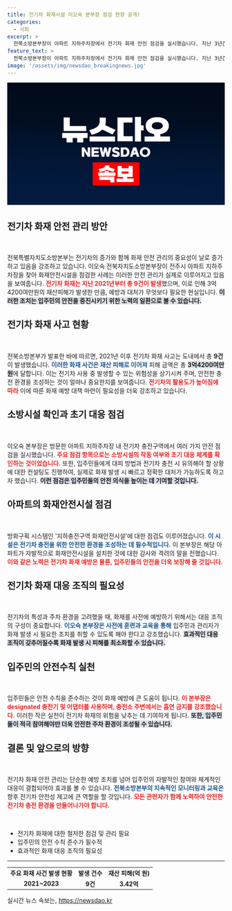 ```yaml
---
title: 전기차 화재시설 이오숙 본부장 점검 현장 공개!
categories:
  - 사회
excerpt: >
  전북소방본부장이 아파트 지하주차장에서 전기차 화재 안전 점검을 실시했습니다. 지난 3년간 9건의 화재로 3억4200만원이 피해! 전기차 안전 대응을 위한 필수 정보, 클릭해서 확인하세요!
feature_text: >
  전북소방본부장이 아파트 지하주차장에서 전기차 화재 안전 점검을 실시했습니다. 지난 3년간 9건의 화재로 3억4200만원이 피해! 전기차 안전 대응을 위한 필수 정보, 클릭해서 확인하세요!
image: '/assets/img/newsdao_breakingnews.jpg'
---
```


<p><img src="/assets/img/newsdao_breakingnews.jpg" alt="pcversion 속보" /></p>

<h2 data-ke-size="size26">전기차 화재 안전 관리 방안</h2>

<p data-ke-size="size16">&nbsp;</p>

<p>전북특별자치도소방본부는 전기차의 증가와 함께 화재 안전 관리의 중요성이 날로 증가하고 있음을 강조하고 있습니다. 이오숙 전북자치도소방본부장이 전주시 아파트 지하주차장을 찾아 화재안전시설을 점검한 사례는 이러한 안전 관리가 실제로 이루어지고 있음을 보여줍니다. <b><span style="color: #ee2323;">전기차 화재는 지난 2021년부터 총 9건이 발생</span></b>했으며, 이로 인해 3억4200여만원의 재산피해가 발생한 만큼, 예방과 대처가 무엇보다 필요한 현실입니다. <b><span style="background-color: #21538527;">이러한 조치는 입주민의 안전을 증진시키기 위한 노력의 일환으로 볼 수 있습니다.</span></b></p>

<h2 data-ke-size="size26">전기차 화재 사고 현황</h2>

<p data-ke-size="size16">&nbsp;</p>

<p>전북소방본부가 발표한 바에 따르면, 2021년 이후 전기차 화재 사고는 도내에서 총 <b>9건</b>이 발생했습니다. <b><span style="color: #1a5490;">이러한 화재 사건은 재산 피해로 이어져</span></b> 피해 금액은 총 <b><span style="background-color: #21538527;">3억4200여만원</span></b>에 달합니다. 이는 전기차 사용 중 발생할 수 있는 위험성을 상기시켜 주며, 안전한 충전 환경을 조성하는 것이 얼마나 중요한지를 보여줍니다. <b><span style="color: #ee2323;">전기차의 활용도가 높아짐에 따라</span></b> 이에 따른 화재 예방 대책 마련이 필요성을 더욱 강조하고 있습니다.</p>

<h2 data-ke-size="size26">소방시설 확인과 초기 대응 점검</h2>

<p data-ke-size="size16">&nbsp;</p>

<p>이오숙 본부장은 방문한 아파트 지하주차장 내 전기차 충전구역에서 여러 가지 안전 점검을 실시했습니다. <b><span style="color: #ee2323;">주요 점검 항목으로는 소방시설의 작동 여부와 초기 대응 체계를 확인하는 것이었습니다.</span></b> 또한, 입주민들에게 대피 방법과 전기차 충전 시 유의해야 할 상황에 대한 컨설팅도 진행하여, 실제로 화재 발생 시 빠르고 정확한 대처가 가능하도록 하고자 했습니다. <b><span style="background-color: #21538527;">이런 점검은 입주민들의 안전 의식을 높이는 데 기여할 것입니다.</span></b></p>

<h2 data-ke-size="size26">아파트의 화재안전시설 점검</h2>

<p data-ke-size="size16">&nbsp;</p>

<p>방화구획 시스템인 '지하충전구역 화재안전시설'에 대한 점검도 이루어졌습니다. <b><span style="color: #1a5490;">이 시설은 전기차 충전을 위한 안전한 환경을 조성하는 데 필수적입니다.</span></b> 이 본부장은 해당 아파트가 자발적으로 화재안전시설을 설치한 것에 대한 감사와 격려의 말을 전했습니다. <b><span style="color: #ee2323;">이와 같은 노력은 전기차 화재 예방은 물론, 입주민들의 안전을 더욱 보장해 줄 것입니다.</span></b></p>

<h2 data-ke-size="size26">전기차 화재 대응 조직의 필요성</h2>

<p data-ke-size="size16">&nbsp;</p>

<p>전기차의 특성과 주차 환경을 고려했을 때, 화재를 사전에 예방하기 위해서는 대응 조직의 구성이 중요합니다. <b><span style="color: #1a5490;">이오숙 본부장은 사전에 훈련과 교육을 통해</span></b> 입주민과 관리자가 화재 발생 시 필요한 조치를 취할 수 있도록 해야 한다고 강조했습니다. <b><span style="background-color: #21538527;">효과적인 대응 조직이 갖추어질수록 화재 발생 시 피해를 최소화할 수 있습니다.</span></b></p>

<h2 data-ke-size="size26">입주민의 안전수칙 실천</h2>

<p data-ke-size="size16">&nbsp;</p>

<p>입주민들은 안전 수칙을 준수하는 것이 화재 예방에 큰 도움이 됩니다. <b><span style="color: #ee2323;">이 본부장은 designated 충전기 및 어댑터를 사용하며, 충전소 주변에서는 흡연 금지를 강조했습니다.</span></b> 이러한 작은 실천이 전기차 화재의 위험을 낮추는 데 기여하게 됩니다. <b><span style="background-color: #21538527;">또한, 입주민들이 적극 참여해야만 더욱 안전한 주차 환경이 조성될 수 있습니다.</span></b></p>

<h2 data-ke-size="size26">결론 및 앞으로의 방향</h2>

<p data-ke-size="size16">&nbsp;</p>

<p>전기차 화재 안전 관리는 단순한 예방 조치를 넘어 입주민의 자발적인 참여와 체계적인 대응이 결합되어야 효과를 볼 수 있습니다. <b><span style="color: #1a5490;">전북소방본부의 지속적인 모니터링과 교육은</span></b> 향후 전기차 안전성 제고에 큰 역할을 할 것입니다. <b><span style="color: #ee2323;">모든 관련자가 함께 노력하여 안전한 전기차 충전 환경을 만들어나가야 합니다.</span></b> </p>

<p data-ke-size="size16"></p> 

<p><br></p>

<ul>
    <li>전기차 화재에 대한 철저한 점검 및 관리 필요</li>
    <li>입주민의 안전 수칙 준수가 필수적</li>
    <li>효과적인 화재 대응 조직의 필요성</li>
</ul>  

<hr>

<table style="width: 100%; border-collapse: collapse;">
    <tr>
        <td style="text-align: center; height: 17px;"><b>주요 화재 사건 발생 현황</b></td>
        <td style="text-align: center; height: 17px;"><b>발생 건수</b></td>
        <td style="text-align: center; height: 17px;"><b>재산 피해(억 원)</b></td>
    </tr>
    <tr>
        <td style="text-align: center; height: 17px;"><b>2021~2023</b></td>
        <td style="text-align: center; height: 17px;"><b>9건</b></td>
        <td style="text-align: center; height: 17px;"><b>3.42억</b></td>
    </tr>
</table>
실시간 뉴스 속보는, <a href="https://newsdao.kr" rel="dofollow">https://newsdao.kr</a>


